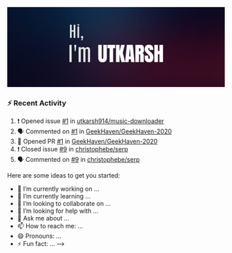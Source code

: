 <img src="https://raw.githubusercontent.com/utkarsh914/utkarsh914/master/picture.jpg"/>

### :zap: Recent Activity

<!--START_SECTION:activity-->
1. ❗️ Opened issue [#1](https://github.com//utkarsh914/music-downloader/issues/1) in [utkarsh914/music-downloader](https://github.com//utkarsh914/music-downloader)
2. 🗣 Commented on [#1](https://github.com//GeekHaven/GeekHaven-2020/issues/1) in [GeekHaven/GeekHaven-2020](https://github.com//GeekHaven/GeekHaven-2020)
3. 💪 Opened PR [#1](https://github.com//GeekHaven/GeekHaven-2020/pull/1) in [GeekHaven/GeekHaven-2020](https://github.com//GeekHaven/GeekHaven-2020)
4. ❗️ Closed issue [#9](https://github.com//christophebe/serp/issues/9) in [christophebe/serp](https://github.com//christophebe/serp)
5. 🗣 Commented on [#9](https://github.com//christophebe/serp/issues/9) in [christophebe/serp](https://github.com//christophebe/serp)

Here are some ideas to get you started:

- 🔭 I’m currently working on ...
- 🌱 I’m currently learning ...
- 👯 I’m looking to collaborate on ...
- 🤔 I’m looking for help with ...
- 💬 Ask me about ...
- 📫 How to reach me: ...
- 😄 Pronouns: ...
- ⚡ Fun fact: ...
-->
